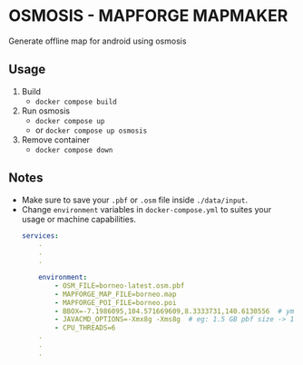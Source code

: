 # OSMOSIS - MAPFORGE MAPMAKER

Generate offline map for android using osmosis

## Usage

1. Build
    - `docker compose build`
2. Run osmosis
    - `docker compose up`
    - or `docker compose up osmosis`
3. Remove container
    - `docker compose down`

## Notes

- Make sure to save your `.pbf` or `.osm` file inside `./data/input`. 
- Change `environment` variables in `docker-compose.yml` to suites your usage or machine capabilities.
    ```yml
    services:
        .
        .
        .

        environment:
            - OSM_FILE=borneo-latest.osm.pbf
            - MAPFORGE_MAP_FILE=borneo.map
            - MAPFORGE_POI_FILE=borneo.poi
            - BBOX=-7.1986095,104.571669609,8.3333731,140.6130556  # ymin,xmin,ymax,xmax
            - JAVACMD_OPTIONS=-Xmx8g -Xms8g  # eg: 1.5 GB pbf size -> 1.5*2*2=6. Xmx at least `-Xmx6g`
            - CPU_THREADS=6
        .
        .
        .

    ```